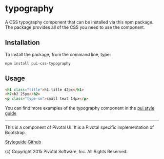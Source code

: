# typography

A CSS typography component that can be installed via this npm package. The package provides all of the
CSS you need to use the component.

## Installation

To install the package, from the command line, type:

```
npm install pui-css-typography
```

## Usage

```html
<h1 class="title">h1.title 42px</h1>
<h2>h2 25px</h2>
<p class="type-sm">small text 14px</p>
```
You can find more examples of the typography component in the [pui style guide](http://styleguide.pivotal.io/elements.html#typography)
  
*****************************************

This is a component of Pivotal UI. It is a Pivotal specific implementation of Bootstrap.

[Styleguide](http://styleguide.pivotal.io)
[Github](https://github.com/pivotal-cf/pivotal-ui)

(c) Copyright 2015 Pivotal Software, Inc. All Rights Reserved.

